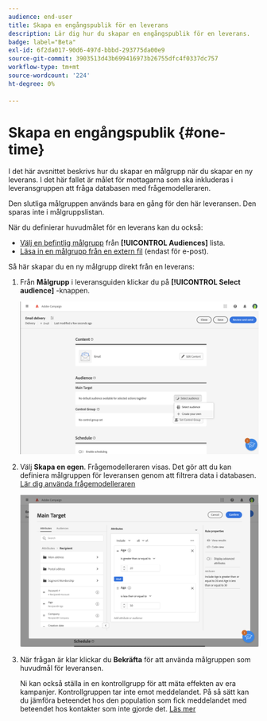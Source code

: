 ```yaml
---
audience: end-user
title: Skapa en engångspublik för en leverans
description: Lär dig hur du skapar en engångspublik för en leverans.
badge: label="Beta"
exl-id: 6f2da017-90d6-497d-bbbd-293775da00e9
source-git-commit: 3903513d43b699416973b26755dfc4f0337dc757
workflow-type: tm+mt
source-wordcount: '224'
ht-degree: 0%

---
```


# Skapa en engångspublik {#one-time}

I det här avsnittet beskrivs hur du skapar en målgrupp när du skapar en ny leverans. I det här fallet är målet för mottagarna som ska inkluderas i leveransgruppen att fråga databasen med frågemodelleraren.

Den slutliga målgruppen används bara en gång för den här leveransen. Den sparas inte i målgruppslistan.

När du definierar huvudmålet för en leverans kan du också:

* [Välj en befintlig målgrupp](add-audience.md) från **[!UICONTROL Audiences]** lista.
* [Läsa in en målgrupp från en extern fil](file-audience.md) (endast för e-post).

Så här skapar du en ny målgrupp direkt från en leverans:

1. Från **Målgrupp** i leveransguiden klickar du på **[!UICONTROL Select audience]** -knappen.

   ![](assets/segment-builder0.png)

1. Välj **Skapa en egen**. Frågemodelleraren visas. Det gör att du kan definiera målgruppen för leveransen genom att filtrera data i databasen. [Lär dig använda frågemodelleraren](../query/query-modeler-overview.md)

   ![](assets/segment-builder.png)

1. När frågan är klar klickar du **Bekräfta** för att använda målgruppen som huvudmål för leveransen.

   Ni kan också ställa in en kontrollgrupp för att mäta effekten av era kampanjer. Kontrollgruppen tar inte emot meddelandet. På så sätt kan du jämföra beteendet hos den population som fick meddelandet med beteendet hos kontakter som inte gjorde det. [Läs mer](control-group.md)

